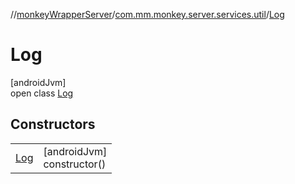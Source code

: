 //[monkeyWrapperServer](../../../index.md)/[com.mm.monkey.server.services.util](../index.md)/[Log](index.md)

# Log

[androidJvm]\
open class [Log](index.md)

## Constructors

| | |
|---|---|
| [Log](-log.md) | [androidJvm]<br>constructor() |
